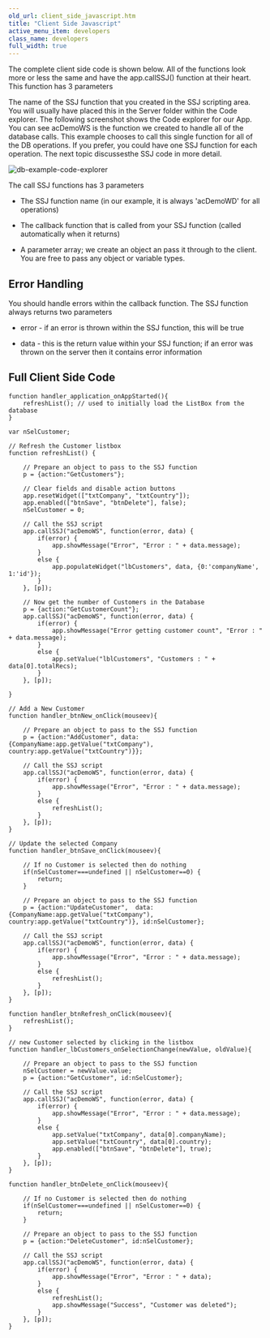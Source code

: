 ```yaml
---
old_url: client_side_javascript.htm
title: "Client Side Javascript"
active_menu_item: developers
class_name: developers
full_width: true
---
```



The complete client side code is shown below. All of the functions look more or less the same and have the app.callSSJ() function at their heart. This function has 3 parameters

The name of the SSJ function that you created in the SSJ scripting area. You will usually have placed this in the Server folder within the Code explorer. The following screenshot shows the Code explorer for our App. You can see acDemoWS is the function we created to handle all of the database calls. This example chooses to call this single function for all of the DB operations. If you prefer, you could have one SSJ function for each operation. The next topic discussesthe SSJ code in more detail.

![db-example-code-explorer](/img/docs/db-example-code-explorer.png)

The call SSJ functions has 3 parameters

 - The SSJ function name (in our example, it is always 'acDemoWD' for all operations)

 - The callback function that is called from your SSJ function (called automatically when it returns)

 - A parameter array; we create an object an pass it through to the client. You are free to pass any object or variable types.

## Error Handling

You should handle errors within the callback function. The SSJ function always returns two parameters

 - error - if an error is thrown within the SSJ function, this will be true

 - data - this is the return value within your SSJ function; if an error was thrown on the server then it contains error information

## Full Client Side Code

    function handler_application_onAppStarted(){
        refreshList(); // used to initially load the ListBox from the database
    }
     
    var nSelCustomer;
     
    // Refresh the Customer listbox
    function refreshList() {
        
        // Prepare an object to pass to the SSJ function
        p = {action:"GetCustomers"};
     
        // Clear fields and disable action buttons
        app.resetWidget(["txtCompany", "txtCountry"]);
        app.enabled(["btnSave", "btnDelete"], false);
        nSelCustomer = 0;
     
        // Call the SSJ script
        app.callSSJ("acDemoWS", function(error, data) {
            if(error) {
                app.showMessage("Error", "Error : " + data.message);    
            }
            else {
                app.populateWidget("lbCustomers", data, {0:'companyName', 1:'id'});
            }
        }, [p]);    
        
        // Now get the number of Customers in the Database
        p = {action:"GetCustomerCount"};
        app.callSSJ("acDemoWS", function(error, data) {
            if(error) {
                app.showMessage("Error getting customer count", "Error : " + data.message);    
            }
            else {
                app.setValue("lblCustomers", "Customers : " + data[0].totalRecs);
            }
        }, [p]);  
        
    }
     
    // Add a New Customer
    function handler_btnNew_onClick(mouseev){
        
        // Prepare an object to pass to the SSJ function
        p = {action:"AddCustomer", data:{CompanyName:app.getValue("txtCompany"), country:app.getValue("txtCountry")}};
     
        // Call the SSJ script
        app.callSSJ("acDemoWS", function(error, data) {
            if(error) {
                app.showMessage("Error", "Error : " + data.message);    
            }
            else {
                refreshList();
            }
        }, [p]);    
    }
     
    // Update the selected Company
    function handler_btnSave_onClick(mouseev){
        
        // If no Customer is selected then do nothing
        if(nSelCustomer===undefined || nSelCustomer==0) {
            return;
        }
        
        // Prepare an object to pass to the SSJ function
        p = {action:"UpdateCustomer",  data:{CompanyName:app.getValue("txtCompany"), country:app.getValue("txtCountry")}, id:nSelCustomer};
     
        // Call the SSJ script
        app.callSSJ("acDemoWS", function(error, data) {
            if(error) {
                app.showMessage("Error", "Error : " + data.message);    
            }
            else {
                refreshList();
            }
        }, [p]);       
    }
     
    function handler_btnRefresh_onClick(mouseev){
        refreshList();      
    }
     
    // new Customer selected by clicking in the listbox
    function handler_lbCustomers_onSelectionChange(newValue, oldValue){
        
        // Prepare an object to pass to the SSJ function
        nSelCustomer = newValue.value;
        p = {action:"GetCustomer", id:nSelCustomer};
     
        // Call the SSJ script
        app.callSSJ("acDemoWS", function(error, data) {
            if(error) {
                app.showMessage("Error", "Error : " + data.message);    
            }
            else {
                app.setValue("txtCompany", data[0].companyName);
                app.setValue("txtCountry", data[0].country);
                app.enabled(["btnSave", "btnDelete"], true);
            }
        }, [p]);         
    }
     
    function handler_btnDelete_onClick(mouseev){
     
        // If no Customer is selected then do nothing
        if(nSelCustomer===undefined || nSelCustomer==0) {
            return;
        }
     
        // Prepare an object to pass to the SSJ function
        p = {action:"DeleteCustomer", id:nSelCustomer};
     
        // Call the SSJ script
        app.callSSJ("acDemoWS", function(error, data) {
            if(error) {
                app.showMessage("Error", "Error : " + data);    
            }
            else {
                refreshList();
                app.showMessage("Success", "Customer was deleted");
            }
        }, [p]);    
    }
     
   

